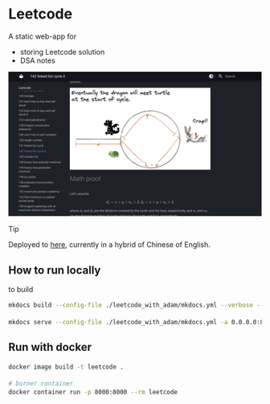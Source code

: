 # Leetcode 

A static web-app for 

- storing Leetcode solution
- DSA notes


![](./assets/demo.png)

> [!TIP]
> Deployed to [here](https://a4lamber.github.io/Leetcode/), currently in a hybrid of Chinese of English.



## How to run locally

to build

```bash
mkdocs build --config-file ./leetcode_with_adam/mkdocs.yml --verbose --strict -d public 

mkdocs serve --config-file ./leetcode_with_adam/mkdocs.yml -a 0.0.0.0:8001
```

## Run with docker

```bash
docker image build -t leetcode .

# burner container
docker container run -p 8000:8000 --rm leetcode 
```

